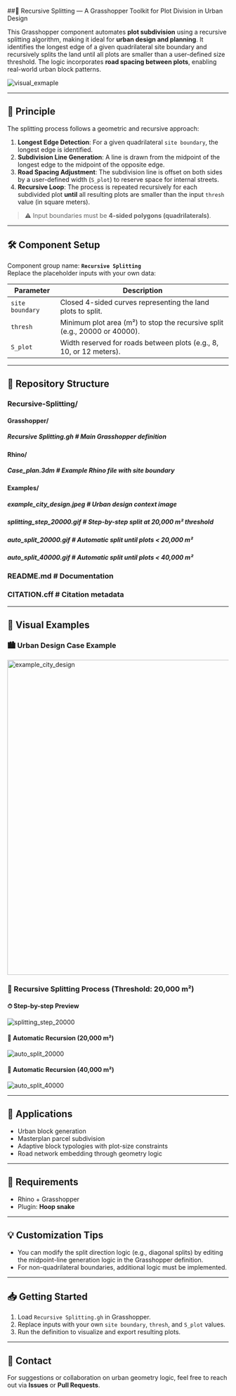  ##🌿 Recursive Splitting — A Grasshopper Toolkit for Plot Division in Urban Design

This Grasshopper component automates **plot subdivision** using a recursive splitting algorithm, making it ideal for **urban design and planning**. It identifies the longest edge of a given quadrilateral site boundary and recursively splits the land until all plots are smaller than a user-defined size threshold. The logic incorporates **road spacing between plots**, enabling real-world urban block patterns.

![visual_exmaple](https://github.com/user-attachments/assets/b100118f-08eb-42b5-97be-b261a1cff619)

---

## 🧠 Principle

The splitting process follows a geometric and recursive approach:

1. **Longest Edge Detection**: For a given quadrilateral `site boundary`, the longest edge is identified.  
2. **Subdivision Line Generation**: A line is drawn from the midpoint of the longest edge to the midpoint of the opposite edge.  
3. **Road Spacing Adjustment**: The subdivision line is offset on both sides by a user-defined width (`S_plot`) to reserve space for internal streets.  
4. **Recursive Loop**: The process is repeated recursively for each subdivided plot **until** all resulting plots are smaller than the input `thresh` value (in square meters).  

> ⚠️ Input boundaries must be **4-sided polygons (quadrilaterals)**.

---

## 🛠️ Component Setup

Component group name: **`Recursive Splitting`**  
Replace the placeholder inputs with your own data:

| Parameter       | Description                                                                 |
|-----------------|-----------------------------------------------------------------------------|
| `site boundary` | Closed 4-sided curves representing the land plots to split.                 |
| `thresh`        | Minimum plot area (m²) to stop the recursive split (e.g., 20000 or 40000).  |
| `S_plot`        | Width reserved for roads between plots (e.g., 8, 10, or 12 meters).         |

---

## 📂 Repository Structure

### Recursive-Splitting/
#### Grasshopper/ 
##### Recursive Splitting.gh      # Main Grasshopper definition

#### Rhino/
##### Case_plan.3dm               # Example Rhino file with site boundary

#### Examples/
##### example_city_design.jpeg    # Urban design context image
##### splitting_step_20000.gif    # Step-by-step split at 20,000 m² threshold
##### auto_split_20000.gif        # Automatic split until plots < 20,000 m²
##### auto_split_40000.gif        # Automatic split until plots < 40,000 m²

### README.md                       # Documentation
### CITATION.cff                    # Citation metadata

---

## 📸 Visual Examples

### 🏙️ Urban Design Case Example
<img width="1272" height="717" alt="example_city_design" src="https://github.com/user-attachments/assets/4fbeb96c-00ec-4578-8e42-e49ed1451cca" />

### 📐 Recursive Splitting Process (Threshold: 20,000 m²)

#### ⏱ Step-by-step Preview
![splitting_step_20000](https://github.com/user-attachments/assets/a6586e9d-be8e-4738-9189-051f65f37fd6)

#### 🔁 Automatic Recursion (20,000 m²)
![auto_split_20000](https://github.com/user-attachments/assets/ea636dad-21b0-4051-9859-07e80a98c68c)

#### 🔁 Automatic Recursion (40,000 m²)
![auto_split_40000](https://github.com/user-attachments/assets/15893f55-62eb-41db-b854-8eaf8eb2ba73)


---

## 🧩 Applications

- Urban block generation  
- Masterplan parcel subdivision  
- Adaptive block typologies with plot-size constraints  
- Road network embedding through geometry logic  

---

## 📎 Requirements

- Rhino + Grasshopper  
- Plugin: **Hoop snake**  

---

## 💡 Customization Tips

- You can modify the split direction logic (e.g., diagonal splits) by editing the midpoint-line generation logic in the Grasshopper definition.  
- For non-quadrilateral boundaries, additional logic must be implemented.  

---

## 📥 Getting Started

1. Load `Recursive Splitting.gh` in Grasshopper.  
2. Replace inputs with your own `site boundary`, `thresh`, and `S_plot` values.  
3. Run the definition to visualize and export resulting plots.  

---

## 📩 Contact

For suggestions or collaboration on urban geometry logic, feel free to reach out via **Issues** or **Pull Requests**.  

